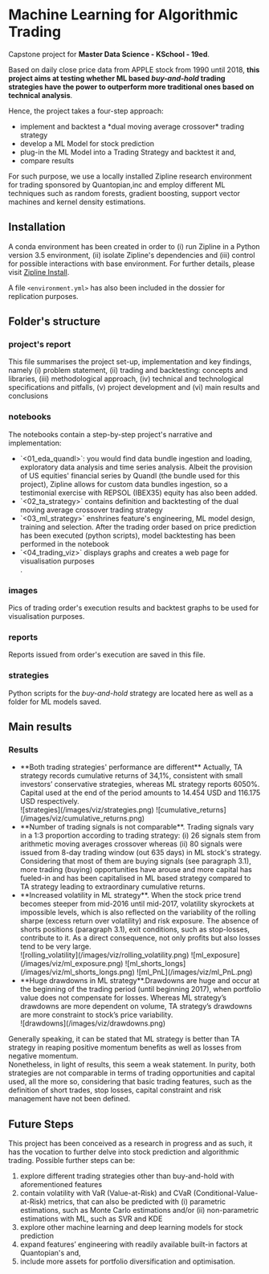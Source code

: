 # Machine Learning for Algorithmic Trading

Capstone project for **Master Data Science - KSchool - 19ed**.<br>

Based on daily close price data from APPLE stock from 1990 until 2018, **this project aims at testing whether ML based <i>buy-and-hold</i> trading strategies have the power to outperform more traditional ones based on technical analysis**. <br>

Hence, the project takes a four-step approach:
<ul>
    <li>implement and backtest a *dual moving average crossover* trading strategy</li>
    <li>develop a ML Model for stock prediction</li>
    <li>plug-in the ML Model into a Trading Strategy and backtest it and,</li>
    <li>compare results</li>
</ul>

For such purpose, we use a locally installed Zipline research environment for trading sponsored by Quantopian,inc and employ different ML techniques such as random forests, gradient boosting, support vector machines and kernel density estimations.<br>


## Installation

A conda environment has been created in order to (i) run Zipline in a Python version 3.5 environment, (ii) isolate Zipline's dependencies and (iii) control for possible interactions with base environment. For further details, please visit [Zipline Install](https://www.zipline.io/install.html).<br>

A file `<environment.yml>` has also been included in the dossier for replication purposes.<br>


## Folder's structure

### project's report
This file summarises the project set-up, implementation and key findings, namely (i) problem statement, (ii) trading and backtesting: concepts and libraries, (iii) methodological approach, (iv) technical and technological specifications and pitfalls, (v) project development and (vi) main results and conclusions<br>

### notebooks
The notebooks contain a step-by-step project's narrative and implementation:
<ul>
    <li>`<01_eda_quandl>`: you would find data bundle ingestion and loading, exploratory data analysis and time series analysis. Albeit the provision of US equities' financial series by Quandl (the bundle used for this project), Zipline allows for custom data bundles ingestion, so a testimonial exercise with REPSOL (IBEX35) equity has also been added.</li>
    <li>`<02_ta_strategy>` contains definition and backtesting of the dual moving average crossover trading strategy</li>
    <li>`<03_ml_strategy>` enshrines feature's engineering, ML model design, training and selection. After the trading order based on price prediction has been executed (python scripts), model backtesting has been performed in the notebook</li>
    <li>`<04_trading_viz>` displays graphs and creates a web page for visualisation purposes</li>.
</ul>

### images
Pics of trading order's execution results and backtest graphs to be used for visualisation purposes.<br>

### reports
Reports issued from order's execution are saved in this file.<br>

### strategies
Python scripts for the *buy-and-hold* strategy are located here as well as a folder for ML models saved.<br>


## Main results
### Results
<ul>
    <li>**Both trading strategies' performance are different** Actually, TA strategy records cumulative returns of 34,1%, consistent with small investors’ conservative strategies, whereas ML strategy reports 6050%. Capital used at the end of the period amounts to 14.454 USD and 116.175 USD respectively.</li>
![strategies](/images/viz/strategies.png)
![cumulative_returns](/images/viz/cumulative_returns.png)
    <li>**Number of trading signals is not comparable**. Trading signals vary in a 1:3 proportion according to trading strategy: (i) 26 signals stem from arithmetic moving averages crossover whereas (ii) 80 signals were issued from 8-day trading window (out 635 days) in ML stock's strategy. Considering that most of them are buying signals (see paragraph 3.1), more trading (buying) opportunities have arouse and more capital has fueled-in and has been capitalised in ML based strategy compared to TA strategy leading to extraordinary cumulative returns.</li>
    <li>**Increased volatility in ML strategy**. When the stock price trend becomes steeper from mid-2016 until mid-2017, volatility skyrockets at impossible levels, which is also reflected on the variability of the rolling sharpe (excess return over volatility) and risk exposure. The absence of shorts positions (paragraph 3.1), exit conditions, such as stop-losses, contribute to it. As a direct consequence, not only profits but also losses tend to be very large.</li>
![rolling_volatility](/images/viz/rolling_volatility.png)
![ml_exposure](/images/viz/ml_exposure.png)
![ml_shorts_longs](/images/viz/ml_shorts_longs.png)
![ml_PnL](/images/viz/ml_PnL.png)
    <li>**Huge drawdowns in ML strategy**.Drawdowns are huge and occur at the beginning of the trading period (until beginning 2017), when portfolio value does not compensate for losses. Whereas ML strategy’s drawdowns are more dependent on volume, TA strategy’s drawdowns are more constraint to stock’s price variability.</li>
![drawdowns](/images/viz/drawdowns.png)
</ul>

Generally speaking, it can be stated that ML strategy is better than TA strategy in reaping positive momentum benefits as well as losses from negative momentum.<br> 
Nonetheless, in light of results, this seem a weak statement. In purity, both strategies are not comparable in terms of trading opportunities and capital used, all the more so, considering that basic trading features, such as the definition of short trades, stop losses, capital constraint and risk management have not been defined.<br>

## Future Steps
This project has been conceived as a research in progress and as such, it has the vocation to further delve into stock prediction and algorithmic trading. Possible further steps can be:<br>
<ol>
    <li>explore different trading strategies other than buy-and-hold with aforementioned features</li>
    <li>contain volatility with VaR (Value-at-Risk) and CVaR (Conditional-Value-at-Risk) metrics, that can also be predicted with (i) parametric estimations, such as Monte Carlo estimations and/or (ii) non-parametric estimations with ML, such as SVR and KDE</li>
    <li>explore other machine learning and deep learning models for stock prediction</li>
    <li>expand features’ engineering  with readily available built-in factors at Quantopian's and,</li>
    <li>include more assets for portfolio diversification and optimisation.</li>
</ol>
